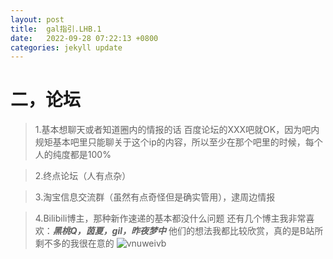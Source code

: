 ```yaml
---
layout: post
title:  gal指引.LHB.1
date:   2022-09-28 07:22:13 +0800
categories: jekyll update
---
```

# 二，论坛

>1.基本想聊天或者知道圈内的情报的话
百度论坛的XXX吧就OK，因为吧内规矩基本吧里只能聊关于这个ip的内容，所以至少在那个吧里的时候，每个人的纯度都是100%

>2.终点论坛（人有点杂）

>3.淘宝信息交流群（虽然有点奇怪但是确实管用），逮周边情报

>4.Bilibili博主，那种新作速递的基本都没什么问题
还有几个博主我非常喜欢：***黑桃Q，茵夏，gil，昨夜梦中***
他们的想法我都比较欣赏，真的是B站所剩不多的我很在意的
![vnuweivb](https://i0.hdslb.com/bfs/new_dyn/7d1beaafe085558cd9e7d4d848f69cb1292063385.jpg@1554w.webp)